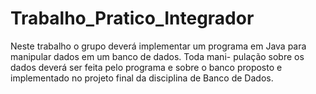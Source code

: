 # Trabalho_Pratico_Integrador
Neste trabalho o grupo deverá implementar um programa em Java para manipular dados em um banco de dados. Toda mani- pulação sobre os dados deverá ser feita pelo programa e sobre o banco proposto e implementado no projeto final da disciplina  de Banco de Dados.
